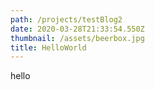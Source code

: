 ```yaml
---
path: /projects/testBlog2
date: 2020-03-28T21:33:54.550Z
thumbnail: /assets/beerbox.jpg
title: HelloWorld
---
```

hello